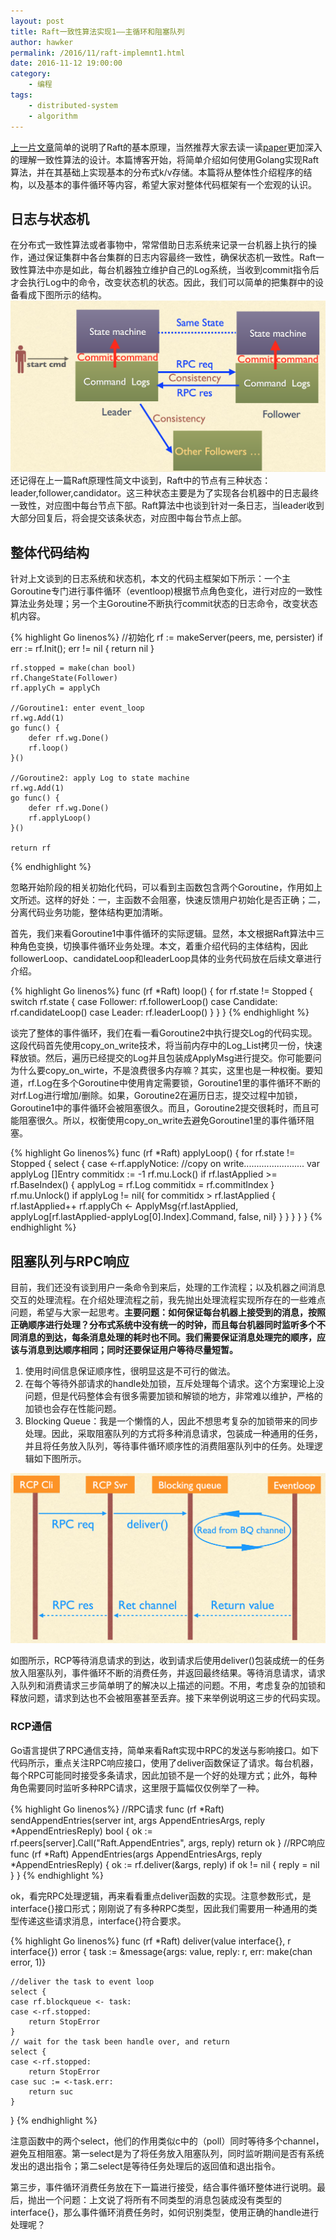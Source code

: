 ```yaml
---
layout: post
title: Raft一致性算法实现1——主循环和阻塞队列
author: hawker
permalink: /2016/11/raft-implemnt1.html
date: 2016-11-12 19:00:00
category:
    - 编程
tags:
    - distributed-system
    - algorithm
---
```

[上一片文章](http://www.hawkers.cc/2016/11/raft-algorithm.html)简单的说明了Raft的基本原理，当然推荐大家去读一读[paper](https://pdos.csail.mit.edu/6.824/papers/raft-extended.pdf)更加深入的理解一致性算法的设计。本篇博客开始，将简单介绍如何使用Golang实现Raft算法，并在其基础上实现基本的分布式k/v存储。本篇将从整体性介绍程序的结构，以及基本的事件循环等内容，希望大家对整体代码框架有一个宏观的认识。

## 日志与状态机
在分布式一致性算法或者事物中，常常借助日志系统来记录一台机器上执行的操作，通过保证集群中各台集群的日志内容最终一致性，确保状态机一致性。Raft一致性算法中亦是如此，每台机器独立维护自己的Log系统，当收到commit指令后才会执行Log中的命令，改变状态机的状态。因此，我们可以简单的把集群中的设备看成下图所示的结构。
![Alt text](/upload/2016/11/state_machine.png "Log&State Machine")
还记得在上一篇Raft原理性简文中谈到，Raft中的节点有三种状态：leader,follower,candidator。这三种状态主要是为了实现各台机器中的日志最终一致性，对应图中每台节点下部。Raft算法中也谈到针对一条日志，当leader收到大部分回复后，将会提交该条状态，对应图中每台节点上部。


## 整体代码结构
针对上文谈到的日志系统和状态机，本文的代码主框架如下所示：一个主Goroutine专门进行事件循环（eventloop)根据节点角色变化，进行对应的一致性算法业务处理；另一个主Goroutine不断执行commit状态的日志命令，改变状态机内容。

{% highlight Go linenos%}
	//初始化
	rf := makeServer(peers, me, persister)
	if err := rf.Init(); err != nil {
		return nil
	}

	rf.stopped = make(chan bool)
	rf.ChangeState(Follower)
	rf.applyCh = applyCh

	//Goroutine1: enter event_loop
	rf.wg.Add(1)
	go func() {
		defer rf.wg.Done()
		rf.loop()
	}()

	//Goroutine2: apply Log to state machine
	rf.wg.Add(1)
	go func() {
		defer rf.wg.Done()
		rf.applyLoop()
	}()

	return rf
{% endhighlight %}

忽略开始阶段的相关初始化代码，可以看到主函数包含两个Goroutine，作用如上文所述。这样的好处：一，主函数不会阻塞，快速反馈用户初始化是否正确；二，分离代码业务功能，整体结构更加清晰。

首先，我们来看Goroutine1中事件循环的实际逻辑。显然，本文根据Raft算法中三种角色变换，切换事件循环业务处理。本文，着重介绍代码的主体结构，因此followerLoop、candidateLoop和leaderLoop具体的业务代码放在后续文章进行介绍。

{% highlight Go linenos%}
	func (rf *Raft) loop() {
	for rf.state != Stopped {
		switch rf.state {
		case Follower:
			rf.followerLoop()
		case Candidate:
			rf.candidateLoop()
		case Leader:
			rf.leaderLoop()
			}
		}
	}
{% endhighlight %}

谈完了整体的事件循环，我们在看一看Goroutine2中执行提交Log的代码实现。这段代码首先使用copy_on_write技术，将当前内存中的Log_List拷贝一份，快速释放锁。然后，遍历已经提交的Log并且包装成ApplyMsg进行提交。你可能要问为什么要copy_on_wirte，不是浪费很多内存嘛？其实，这里也是一种权衡。要知道，rf.Log在多个Goroutine中使用肯定需要锁，Goroutine1里的事件循环不断的对rf.Log进行增加/删除。如果，Goroutine2在遍历日志，提交过程中加锁，Goroutine1中的事件循环会被阻塞很久。而且，Goroutine2提交很耗时，而且可能阻塞很久。所以，权衡使用copy_on_write去避免Goroutine1里的事件循环阻塞。

{% highlight Go linenos%}
	func (rf *Raft) applyLoop() {
	for rf.state != Stopped {
		select {
		case <-rf.applyNotice:
			//copy on write........................
			var applyLog []Entry
			commitidx := -1
			rf.mu.Lock()
			if rf.lastApplied >= rf.BaseIndex() {
				applyLog = rf.Log
				commitidx = rf.commitIndex
			}
			rf.mu.Unlock()
			if applyLog != nil{
				for commitidx > rf.lastApplied {
					rf.lastApplied++
					rf.applyCh <- ApplyMsg{rf.lastApplied, 	 applyLog[rf.lastApplied-applyLog[0].Index].Command, false, nil}
				}
			}
		}
	}
}
{% endhighlight %}


## 阻塞队列与RPC响应

目前，我们还没有谈到用户一条命令到来后，处理的工作流程；以及机器之间消息交互的处理流程。在介绍处理流程之前，我先抛出处理流程实现所存在的一些难点问题，希望与大家一起思考。**主要问题：如何保证每台机器上接受到的消息，按照正确顺序进行处理？分布式系统中没有统一的时钟，而且每台机器同时监听多个不同消息的到达，每条消息处理的耗时也不同。我们需要保证消息处理完的顺序，应该与消息到达顺序相同；同时还要保证用户等待尽量短暂。**

1. 使用时间信息保证顺序性，很明显这是不可行的做法。
2. 在每个等待外部请求的handle处加锁，互斥处理每个请求。这个方案理论上没问题，但是代码整体会有很多需要加锁和解锁的地方，非常难以维护，严格的加锁也会存在性能问题。
3. Blocking Queue：我是一个懒惰的人，因此不想思考复杂的加锁带来的同步处理。因此，采取阻塞队列的方式将多种消息请求，包装成一种通用的任务，并且将任务放入队列，等待事件循环顺序性的消费阻塞队列中的任务。处理逻辑如下图所示。

![Alt text](/upload/2016/11/blocking.png "Blocking_Queue")

如图所示，RCP等待消息请求的到达，收到请求后使用deliver()包装成统一的任务放入阻塞队列，事件循环不断的消费任务，并返回最终结果。等待消息请求，请求入队列和消费请求三步简单明了的解决以上描述的问题。不用，考虑复杂的加锁和释放问题，请求到达也不会被阻塞甚至丢弃。接下来举例说明这三步的代码实现。

### RCP通信

Go语言提供了RPC通信支持，简单来看Raft实现中RPC的发送与影响接口。如下代码所示，重点关注RPC响应接口，使用了deliver函数保证了请求。每台机器，每个RPC可能同时接受多条请求，因此加锁不是一个好的处理方式；此外，每种角色需要同时监听多种RPC请求，这里限于篇幅仅仅例举了一种。

{% highlight Go linenos%}
//RPC请求
func (rf *Raft) sendAppendEntries(server int, args AppendEntriesArgs, reply *AppendEntriesReply) bool {
	ok := rf.peers[server].Call("Raft.AppendEntries", args, reply)
	return ok
}
//RPC响应
func (rf *Raft) AppendEntries(args AppendEntriesArgs, reply *AppendEntriesReply) {
	ok := rf.deliver(&args, reply)
	if ok != nil {
		reply = nil
	}
}
{% endhighlight %}

ok，看完RPC处理逻辑，再来看看重点deliver函数的实现。注意参数形式，是interface{}接口形式；刚刚说了有多种RPC类型，因此我们需要用一种通用的类型传递这些请求消息，interface{}符合要求。

{% highlight Go linenos%}
	func (rf *Raft) deliver(value interface{}, r interface{}) error {
	task := &message{args: value, reply: r, err: make(chan error, 1)}

	//deliver the task to event loop
	select {
	case rf.blockqueue <- task:
	case <-rf.stopped:
		return StopError
	}
	// wait for the task been handle over, and return
	select {
	case <-rf.stopped:
		return StopError
	case suc := <-task.err:
		return suc
	}
}
{% endhighlight %}

注意函数中的两个select，他们的作用类似c中的（poll）同时等待多个channel，避免互相阻塞。第一select是为了将任务放入阻塞队列，同时监听期间是否有系统发出的退出指令；第二select是等待任务处理后的返回值和退出指令。

第三步，事件循环消费任务放在下一篇进行接受，结合事件循环整体进行说明。最后，抛出一个问题：上文说了将所有不同类型的消息包装成没有类型的interface{}，那么事件循环消费任务时，如何识别类型，使用正确的handle进行处理呢？
